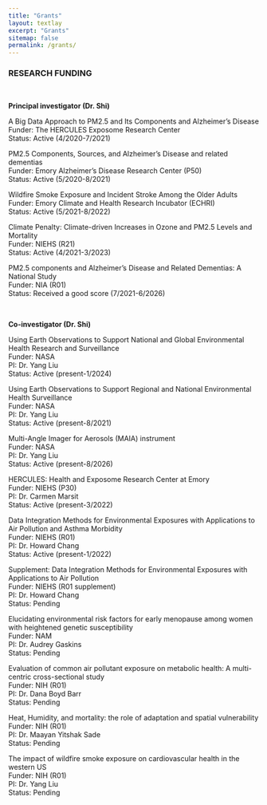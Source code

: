 ```yaml
---
title: "Grants"
layout: textlay
excerpt: "Grants"
sitemap: false
permalink: /grants/
---
```



<div class="row">
<div class="col-sm-10 clearfix">

### RESEARCH FUNDING 
<p><br/></p>
<b> Principal investigator (Dr. Shi) </b><br/>

<p>A Big Data Approach to PM2.5 and Its Components and Alzheimer’s Disease <br/>
Funder: The HERCULES Exposome Research Center <br/>
Status: Active (4/2020-7/2021) <br/></p>

<p>PM2.5 Components, Sources, and Alzheimer’s Disease and related dementias <br/>
Funder: Emory Alzheimer’s Disease Research Center (P50) <br/>
Status: Active (5/2020-8/2021) <br/></p>

<p>Wildfire Smoke Exposure and Incident Stroke Among the Older Adults <br/>
Funder: Emory Climate and Health Research Incubator (ECHRI) <br/>
Status: Active (5/2021-8/2022) <br/></p>

<p>Climate Penalty: Climate-driven Increases in Ozone and PM2.5 Levels and Mortality <br/>
Funder: NIEHS (R21) <br/>
Status: Active (4/2021-3/2023) <br/></p>

<p>PM2.5 components and Alzheimer’s Disease and Related Dementias: A National Study <br/>
Funder: NIA (R01) <br/>
Status: Received a good score (7/2021-6/2026) <br/></p>

<p><br/></p>
<b>Co-investigator (Dr. Shi)</b> <br/>

<p>Using Earth Observations to Support National and Global Environmental Health Research and Surveillance <br/>
Funder: NASA <br/>
PI: Dr. Yang Liu <br/>
Status: Active (present-1/2024) <br/></p>

<p>Using Earth Observations to Support Regional and National Environmental Health Surveillance <br/>
Funder: NASA <br/>
PI: Dr. Yang Liu <br/>
Status: Active (present-8/2021) <br/></p>

<p>Multi-Angle Imager for Aerosols (MAIA) instrument <br/>
Funder: NASA <br/>
PI: Dr. Yang Liu <br/>
Status: Active (present-8/2026) <br/></p>

<p>HERCULES: Health and Exposome Research Center at Emory <br/>
Funder: NIEHS (P30) <br/>
PI: Dr. Carmen Marsit <br/>
Status: Active (present-3/2022) <br/></p>

<p>Data Integration Methods for Environmental Exposures with Applications to Air Pollution and Asthma Morbidity <br/>
Funder: NIEHS (R01) <br/>
PI: Dr. Howard Chang <br/>
Status: Active (present-1/2022) <br/></p>

<p>Supplement: Data Integration Methods for Environmental Exposures with Applications to Air Pollution <br/>
Funder: NIEHS (R01 supplement) <br/>
PI: Dr. Howard Chang <br/>
Status: Pending <br/></p>

<p>Elucidating environmental risk factors for early menopause among women with heightened genetic susceptibility <br/>
Funder: NAM <br/>
PI: Dr. Audrey Gaskins <br/>
Status: Pending<br/></p>

<p>Evaluation of common air pollutant exposure on metabolic health: A multi-centric cross-sectional study <br/>
Funder: NIH (R01) <br/>
PI: Dr. Dana Boyd Barr <br/>
Status: Pending<br/></p>

<p>Heat, Humidity, and mortality:  the role of adaptation and spatial vulnerability <br/>
Funder: NIH (R01) <br/>
PI: Dr. Maayan Yitshak Sade <br/>
Status: Pending <br/></p>

<p>The impact of wildfire smoke exposure on cardiovascular health in the western US <br/>
Funder: NIH (R01) <br/>
PI: Dr. Yang Liu <br/>  
Status: Pending <br/>
<p><br/></p>


